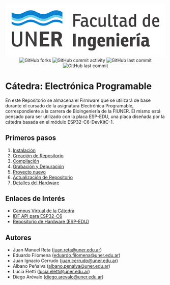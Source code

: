 <p align="center">
<img src="fiuner.png">
<br>
<img alt="GitHub forks" src="https://img.shields.io/github/forks/prototipado/EProgramable_FIUNER?style=flat&logo=github">
<img alt="GitHub commit activity" src="https://img.shields.io/github/commit-activity/t/prototipado/EProgramable_FIUNER?style=flat&logo=github">
<img alt="GitHub last commit" src="https://img.shields.io/github/last-commit/prototipado/EProgramable_FIUNER?style=flat&logo=github">
<img alt="GitHub last commit" src="https://img.shields.io/github/repo-size/prototipado/EProgramable_FIUNER?style=flat&logo=github">
</p>

# Cátedra: Electrónica Programable

En este Repositorio se almacena el Firmware que se utilizará de base durante el cursado de la asignatura Electrónica Programable,
correspondiente a la carrera de Bioingeniería de la FIUNER.
El mismo está pensado para ser utilizado con la placa ESP-EDU, una placa diseñada por la cátedra basada en el módulo ESP32-C6-DevKitC-1.

## Primeros pasos

1. [Instalación](./documentación/instalación.md)
2. [Creación de Repositorio](./documentación/repositorio.md)
3. [Compilación](./documentación/compilación.md)
4. [Grabación y Depuración](./documentación/depuración.md)
5. [Proyecto nuevo](./documentación/proyecto_nuevo.md)
6. [Actualización de Repositorio](./documentación/repositorio2.md)
7. [Detalles del Hardware](./documentación/hardware.md)

## Enlaces de Interés

* [Campus Virtual de la Cátedra](http://campus.ingenieria.uner.edu.ar/course/view.php?id=455)
* [IDF API para ESP32-C6](https://docs.espressif.com/projects/esp-idf/en/stable/esp32c6/api-reference/index.html)
* [Repositorio de Hardware (ESP-EDU)](https://github.com/prototipado/ESP-EDU)

## Autores

* Juan Manuel Reta (<juan.reta@uner.edu.ar>)
* Eduardo Filomena (<eduardo.filomena@uner.edu.ar>)
* Juan Ignacio Cerrudo (<juan.cerrudo@uner.edu.ar>)
* Albano Peñalva (<albano.penalva@uner.edu.ar>)
* Lucía Eletti (<lucia.eletti@uner.edu.ar>)
* Diego Arévalo (<diego.arevalo@uner.edu.ar>)
